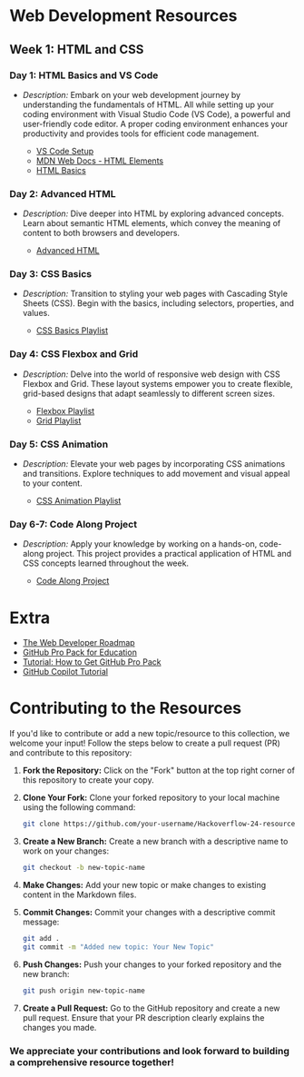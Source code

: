 # Web Development Resources

## Week 1: HTML and CSS

### Day 1: HTML Basics and VS Code

- *Description:* Embark on your web development journey by understanding the fundamentals of HTML. All while setting up your coding environment with Visual Studio Code (VS Code), a powerful and user-friendly code editor. A proper coding environment enhances your productivity and provides tools for efficient code management.

  - [VS Code Setup](https://youtu.be/fJEbVCrEMSE?si=rdL_CyKbjQORGAUB)
  - [MDN Web Docs - HTML Elements](https://developer.mozilla.org/en-US/docs/Web/HTML/Element)
  - [HTML Basics](https://youtu.be/XaEvYywmF6o?si=IACNNJ9tkqXl_WE1)

### Day 2: Advanced HTML

- *Description:* Dive deeper into HTML by exploring advanced concepts. Learn about semantic HTML elements, which convey the meaning of content to both browsers and developers.

  - [Advanced HTML](https://youtu.be/GE2qnXC8UMg?si=lfQw0x-39nIh3loP)

### Day 3: CSS Basics

- *Description:* Transition to styling your web pages with Cascading Style Sheets (CSS). Begin with the basics, including selectors, properties, and values.

  - [CSS Basics Playlist](https://www.youtube.com/watch?v=hu-q2zYwEYs&list=PL4cUxeGkcC9ivBf_eKCPIAYXWzLlPAm6G)

### Day 4: CSS Flexbox and Grid

- *Description:* Delve into the world of responsive web design with CSS Flexbox and Grid. These layout systems empower you to create flexible, grid-based designs that adapt seamlessly to different screen sizes.

  - [Flexbox Playlist](https://www.youtube.com/watch?v=Y8zMYaD1bz0&list=PL4cUxeGkcC9i3FXJSUfmsNOx8E7u6UuhG)
  - [Grid Playlist](https://www.youtube.com/watch?v=x7tLPhnA06w&list=PL4cUxeGkcC9itC4TxYMzFCfveyutyPOCY)

### Day 5: CSS Animation

- *Description:* Elevate your web pages by incorporating CSS animations and transitions. Explore techniques to add movement and visual appeal to your content.

  - [CSS Animation Playlist](https://youtube.com/playlist?list=PL4cUxeGkcC9iGYgmEd2dm3zAKzyCGDtM5&si=QZRdVAld5MB-TAqM)

### Day 6-7: Code Along Project

- *Description:* Apply your knowledge by working on a hands-on, code-along project. This project provides a practical application of HTML and CSS concepts learned throughout the week.

  - [Code Along Project](https://www.youtube.com/watch?v=uKgn-To1C4Q&list=PLillGF-RfqbZTASqIqdvm1R5mLrQq79CU&index=7)

# Extra

-  [The Web Developer Roadmap](https://youtu.be/Gc4Xh8u19NU?si=WGMneyIgKOEAwGXz)
-  [GitHub Pro Pack for Education](https://education.github.com/pack)
-  [Tutorial: How to Get GitHub Pro Pack](https://youtu.be/wC1ouLxX2tA?si=2sCHcPmKJi8Ix-59)
-  [GitHub Copilot Tutorial](https://youtu.be/hPVatUSvZq0?si=a7VcWKvNLictvjYg)


##
# Contributing to the Resources

If you'd like to contribute or add a new topic/resource to this collection, we welcome your input! Follow the steps below to create a pull request (PR) and contribute to this repository:

1. **Fork the Repository:**
   Click on the "Fork" button at the top right corner of this repository to create your copy.

2. **Clone Your Fork:**
   Clone your forked repository to your local machine using the following command:

   ```bash
   git clone https://github.com/your-username/Hackoverflow-24-resources.git
   ```

3. **Create a New Branch:**
   Create a new branch with a descriptive name to work on your changes:

   ```bash
   git checkout -b new-topic-name
   ```

4. **Make Changes:**
   Add your new topic or make changes to existing content in the Markdown files.

5. **Commit Changes:**
   Commit your changes with a descriptive commit message:

   ```bash
   git add .
   git commit -m "Added new topic: Your New Topic"
   ```

6. **Push Changes:**
   Push your changes to your forked repository and the new branch:

   ```bash
   git push origin new-topic-name  
   ```

7. **Create a Pull Request:**
   Go to the GitHub repository and create a new pull request. Ensure that your PR description clearly explains the changes you made.

### We appreciate your contributions and look forward to building a comprehensive resource together!
